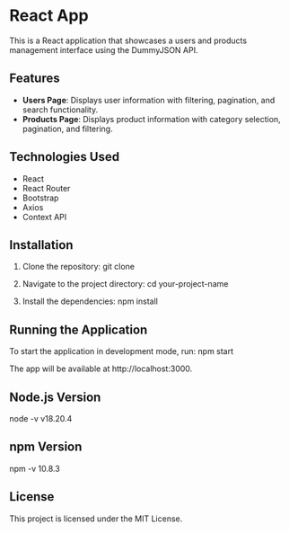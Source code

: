 # React App

This is a React application that showcases a users and products management interface using the DummyJSON API.

## Features

- **Users Page**: Displays user information with filtering, pagination, and search functionality.
- **Products Page**: Displays product information with category selection, pagination, and filtering.

## Technologies Used

- React
- React Router
- Bootstrap
- Axios
- Context API

## Installation

1. Clone the repository:
   git clone <your-repo-url>

2. Navigate to the project directory:
   cd your-project-name

3. Install the dependencies:
   npm install

## Running the Application

To start the application in development mode, run:
npm start

The app will be available at http://localhost:3000.

## Node.js Version
node -v
v18.20.4

## npm Version
npm -v
10.8.3

## License

This project is licensed under the MIT License.
